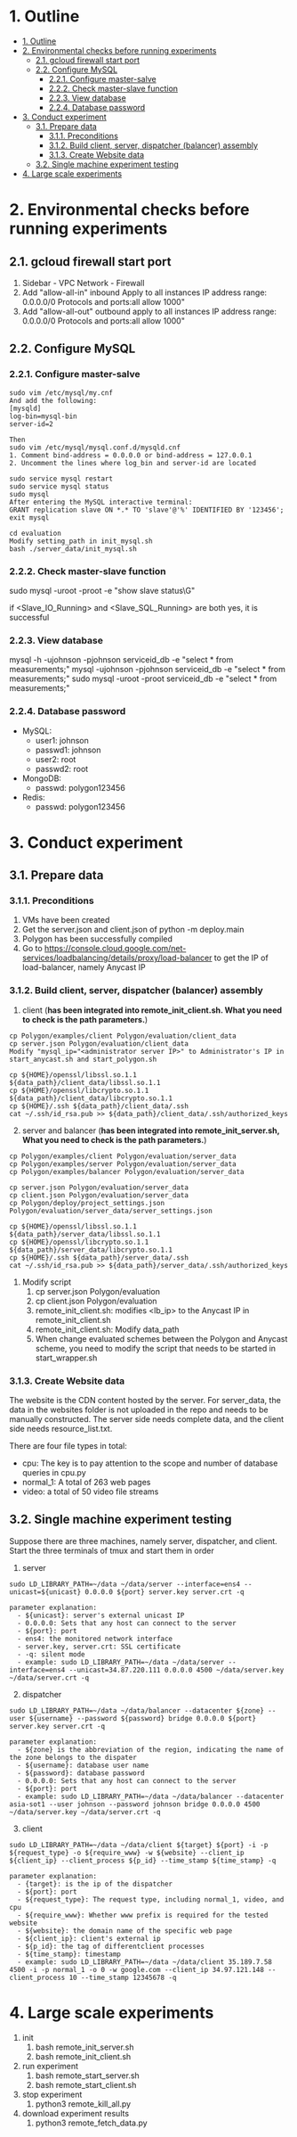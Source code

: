 # 1. Outline
- [1. Outline](#1-outline)
- [2. Environmental checks before running experiments](#2-environmental-checks-before-running-experiments)
  - [2.1. gcloud firewall start port](#21-gcloud-firewall-start-port)
  - [2.2. Configure MySQL](#22-configure-mysql)
    - [2.2.1. Configure master-salve](#221-configure-master-salve)
    - [2.2.2. Check master-slave function](#222-check-master-slave-function)
    - [2.2.3. View database](#223-view-database)
    - [2.2.4. Database password](#224-database-password)
- [3. Conduct experiment](#3-conduct-experiment)
  - [3.1. Prepare data](#31-prepare-data)
    - [3.1.1. Preconditions](#311-preconditions)
    - [3.1.2. Build client, server, dispatcher (balancer) assembly](#312-build-client-server-dispatcher-balancer-assembly)
    - [3.1.3. Create Website data](#313-create-website-data)
  - [3.2. Single machine experiment testing](#32-single-machine-experiment-testing)
- [4. Large scale experiments](#4-large-scale-experiments)



# 2. Environmental checks before running experiments
## 2.1. gcloud firewall start port
1. Sidebar - VPC Network - Firewall
2. Add "allow-all-in" inbound Apply to all instances IP address range: 0.0.0.0/0 Protocols and ports:all allow 1000"
3. Add "allow-all-out" outbound apply to all instances IP address range: 0.0.0.0/0 Protocols and ports:all allow 1000"

## 2.2. Configure MySQL
### 2.2.1. Configure master-salve
```
sudo vim /etc/mysql/my.cnf
And add the following:
[mysqld]
log-bin=mysql-bin
server-id=2

Then
sudo vim /etc/mysql/mysql.conf.d/mysqld.cnf
1. Comment bind-address = 0.0.0.0 or bind-address = 127.0.0.1
2. Uncomment the lines where log_bin and server-id are located

sudo service mysql restart
sudo service mysql status
sudo mysql
After entering the MySQL interactive terminal:
GRANT replication slave ON *.* TO 'slave'@'%' IDENTIFIED BY '123456';
exit mysql

cd evaluation
Modify setting_path in init_mysql.sh
bash ./server_data/init_mysql.sh
```
### 2.2.2. Check master-slave function
sudo mysql -uroot -proot -e "show slave status\G"

if <Slave_IO_Running> and <Slave_SQL_Running> are both yes, it is successful

### 2.2.3. View database
mysql -h<administrator ip> -ujohnson -pjohnson serviceid_db -e "select * from measurements;"
mysql -ujohnson -pjohnson serviceid_db -e "select * from measurements;"
sudo mysql -uroot -proot serviceid_db -e "select * from measurements;"

### 2.2.4. Database password
- MySQL: 
  - user1: johnson
  - passwd1: johnson
  - user2: root
  - passwd2: root
- MongoDB: 
  - passwd: polygon123456
- Redis: 
  - passwd: polygon123456

# 3. Conduct experiment
## 3.1. Prepare data
### 3.1.1. Preconditions
1. VMs have been created
2. Get the server.json and client.json of python -m deploy.main
3. Polygon has been successfully compiled
4. Go to https://console.cloud.google.com/net-services/loadbalancing/details/proxy/load-balancer to get the IP of load-balancer, namely Anycast IP

### 3.1.2. Build client, server, dispatcher (balancer) assembly
1. client (**has been integrated into remote_init_client.sh. What you need to check is the path parameters.**)
```
cp Polygon/examples/client Polygon/evaluation/client_data
cp server.json Polygon/evaluation/client_data
Modify "mysql_ip="<administrator server IP>" to Administrator's IP in start_anycast.sh and start_polygon.sh

cp ${HOME}/openssl/libssl.so.1.1 ${data_path}/client_data/libssl.so.1.1
cp ${HOME}/openssl/libcrypto.so.1.1 ${data_path}/client_data/libcrypto.so.1.1
cp ${HOME}/.ssh ${data_path}/client_data/.ssh
cat ~/.ssh/id_rsa.pub >> ${data_path}/client_data/.ssh/authorized_keys
```

2. server and balancer (**has been integrated into remote_init_server.sh, What you need to check is the path parameters.**)
```
cp Polygon/examples/client Polygon/evaluation/server_data
cp Polygon/examples/server Polygon/evaluation/server_data
cp Polygon/examples/balancer Polygon/evaluation/server_data

cp server.json Polygon/evaluation/server_data
cp client.json Polygon/evaluation/server_data
cp Polygon/deploy/project_settings.json Polygon/evaluation/server_data/server_settings.json

cp ${HOME}/openssl/libssl.so.1.1 ${data_path}/server_data/libssl.so.1.1
cp ${HOME}/openssl/libcrypto.so.1.1 ${data_path}/server_data/libcrypto.so.1.1
cp ${HOME}/.ssh ${data_path}/server_data/.ssh
cat ~/.ssh/id_rsa.pub >> ${data_path}/server_data/.ssh/authorized_keys
```

1. Modify script
    1. cp server.json Polygon/evaluation
    2. cp client.json Polygon/evaluation
    3. remote_init_client.sh: modifies <lb_ip> to the Anycast IP in remote_init_client.sh 
    4. remote_init_client.sh: Modify data_path
    5. When change evaluated schemes between the Polygon and Anycast scheme, you need to modify the script that needs to be started in start_wrapper.sh


### 3.1.3. Create Website data
The website is the CDN content hosted by the server. For server_data, the data in the websites folder is not uploaded in the repo and needs to be manually constructed. The server side needs complete data, and the client side needs resource_list.txt.

There are four file types in total:
- cpu: The key is to pay attention to the scope and number of database queries in cpu.py
- normal_1: A total of 263 web pages
- video: a total of 50 video file streams


## 3.2. Single machine experiment testing
Suppose there are three machines, namely server, dispatcher, and client. Start the three terminals of tmux and start them in order


1. server
```
sudo LD_LIBRARY_PATH=~/data ~/data/server --interface=ens4 --unicast=${unicast} 0.0.0.0 ${port} server.key server.crt -q

parameter explanation:
  - ${unicast}: server's external unicast IP
  - 0.0.0.0: Sets that any host can connect to the server
  - ${port}: port
  - ens4: the monitored network interface
  - server.key, server.crt: SSL certificate
  - -q: silent mode
  - example: sudo LD_LIBRARY_PATH=~/data ~/data/server --interface=ens4 --unicast=34.87.220.111 0.0.0.0 4500 ~/data/server.key ~/data/server.crt -q
```


2. dispatcher
```
sudo LD_LIBRARY_PATH=~/data ~/data/balancer --datacenter ${zone} --user ${username} --password ${password} bridge 0.0.0.0 ${port} server.key server.crt -q

parameter explanation:
  - ${zone} is the abbreviation of the region, indicating the name of the zone belongs to the dispater
  - ${username}: database user name 
  - ${password}: database password  
  - 0.0.0.0: Sets that any host can connect to the server
  - ${port}: port
  - example: sudo LD_LIBRARY_PATH=~/data ~/data/balancer --datacenter asia-sot1 --user johnson --password johnson bridge 0.0.0.0 4500 ~/data/server.key ~/data/server.crt -q
```

3. client
```
sudo LD_LIBRARY_PATH=~/data ~/data/client ${target} ${port} -i -p ${request_type} -o ${require_www} -w ${website} --client_ip ${client_ip} --client_process ${p_id} --time_stamp ${time_stamp} -q 

parameter explanation:
  - {target}: is the ip of the dispatcher
  - ${port}: port
  - ${request_type}: The request type, including normal_1, video, and cpu
  - ${require_www}: Whether www prefix is required for the tested website
  - ${website}: the domain name of the specific web page
  - ${client_ip}: client's external ip
  - ${p_id}: the tag of differentclient processes
  - ${time_stamp}: timestamp
  - example: sudo LD_LIBRARY_PATH=~/data ~/data/client 35.189.7.58 4500 -i -p normal_1 -o 0 -w google.com --client_ip 34.97.121.148 --client_process 10 --time_stamp 12345678 -q 
```



# 4. Large scale experiments
1. init
   1. bash remote_init_server.sh
   2. bash remote_init_client.sh
2. run experiment
   1. bash remote_start_server.sh
   2. bash remote_start_client.sh
3. stop experiment 
   1. python3 remote_kill_all.py
4. download experiment results
   1. python3 remote_fetch_data.py



